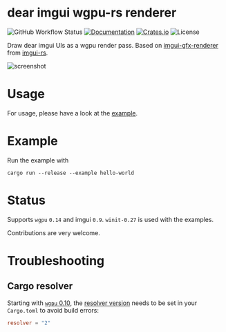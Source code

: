 # dear imgui wgpu-rs renderer

![GitHub Workflow Status](https://img.shields.io/github/actions/workflow/status/Yatekii/imgui-wgpu-rs/build.yml?branch=master)
[![Documentation](https://docs.rs/imgui-wgpu/badge.svg)](https://docs.rs/imgui-wgpu)
[![Crates.io](https://img.shields.io/crates/v/imgui-wgpu)](https://crates.io/crates/imgui-wgpu)
![License](https://img.shields.io/crates/l/imgui-wgpu)

Draw dear imgui UIs as a wgpu render pass. Based on [imgui-gfx-renderer](https://github.com/Gekkio/imgui-rs/tree/master/imgui-gfx-renderer) from [imgui-rs](https://github.com/Gekkio/imgui-rs).

![screenshot](doc/img/screenshot.png)

# Usage

For usage, please have a look at the [example](examples/hello-world.rs).

# Example

Run the example with
```
cargo run --release --example hello-world
```

# Status

Supports `wgpu` `0.14` and imgui `0.9`. `winit-0.27` is used with the examples.

Contributions are very welcome.

# Troubleshooting

## Cargo resolver

Starting with [`wgpu` 0.10](https://github.com/gfx-rs/wgpu/blob/06316c1bac8b78ac04d762cfb1a886bd1d453b30/CHANGELOG.md#v010-2021-08-18), the [resolver version](https://doc.rust-lang.org/cargo/reference/resolver.html#resolver-versions) needs to be set in your `Cargo.toml` to avoid build errors:

```toml
resolver = "2"
```
